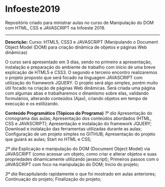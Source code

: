 # Infoeste2019
Repositório criado para ministrar aulas no curso de Manipulação do DOM com HTML, CSS e JAVASCRIPT na Infoeste 2019.

<hr>
<b>Descrição:</b> 
Curso: HTML5, CSS3 e JAVASCRIPT (Manipulando o Document Object Model (DOM) para criação dinâmica de objetos e páginas Web dinâmicas) 

O curso será apresentado em 3 dias, sendo no primeiro a apresentação, instalação e preparação do ambiente de trabalho com inicio de uma breve explicação de HTML5 e CSS3. O segundo e terceiro encontro realizaremos o projeto proposto que será focado na linguagem JAVASCRIPT com utilização do framework JQUERY. 
O projeto será algo simples, porém muito útil focado na criação de páginas Web dinâmicas. Será criada uma página com algumas abas e trabalharemos o dinamismo sobre elas, validando formulários, alterando conteúdos (Ajax), criando objetos em tempo de execução e os estilizando. 

<b>Conteúdo Programático (Tópicos do Programa)</b>
<i>1º dia</i>
Apresentação do cronograma das aulas; 
Apresentação dos conteúdos abordados (HTML, CSS e JAVASCRIPT); 
Apresentação e instalação do framework JQUERY; 
Download e instalação das ferramentas utilizadas durante as aulas; 
Configuração de um projeto simples no GITHUB; 
Apresentação do projeto que guiará as aulas; 
Start no HTML e CSS; 

<i>2º dia</i>
Explicação e manipulação do DOM (Document Object Model) via JAVASCRIPT (como acessar um objeto, como criar e alterar objetos e suas propriedades dinamicamente utilizando javascript); 
Primeiros passos com o JAVASCRIPT com foco na manipulação do DOM; 
Inicio do projeto; 

<i>3º dia</i> 
Recapitulando rapidamente o que foi mostrado em aulas anteriores; 
Continuação do projeto; 
Finalização do projeto;
